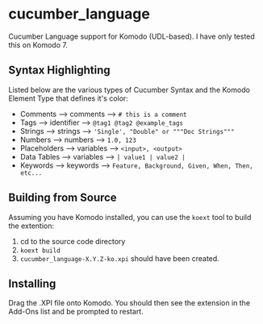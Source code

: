 cucumber_language
=================

Cucumber Language support for Komodo (UDL-based). I have only tested this on
Komodo 7.

Syntax Highlighting
-------------------
Listed below are the various types of Cucumber Syntax and the Komodo Element Type
that defines it's color:

* Comments     --> comments   --> `# this is a comment`
* Tags         --> identifier --> `@tag1 @tag2 @example_tags`
* Strings      --> strings    --> `'Single', "Double" or """Doc Strings"""`
* Numbers      --> numbers    --> `1.0, 123`
* Placeholders --> variables  --> `<input>, <output>`
* Data Tables  --> variables  --> `| value1 | value2 |`
* Keywords     --> keywords   --> `Feature, Background, Given, When, Then, etc...`

Building from Source
--------------------
Assuming you have Komodo installed, you can use the `koext` tool to build the
extention:

1. cd to the source code directory
2. `koext build`
3. `cucumber_language-X.Y.Z-ko.xpi` should have been created.

Installing
----------
Drag the .XPI file onto Komodo. You should then see the extension in the Add-Ons
list and be prompted to restart.
